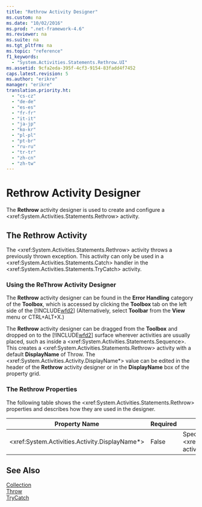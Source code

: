 ```yaml
---
title: "Rethrow Activity Designer"
ms.custom: na
ms.date: "10/02/2016"
ms.prod: ".net-framework-4.6"
ms.reviewer: na
ms.suite: na
ms.tgt_pltfrm: na
ms.topic: "reference"
f1_keywords: 
  - "System.Activities.Statements.Rethrow.UI"
ms.assetid: 9cfa2eda-395f-4cf3-9154-83fadd4f7452
caps.latest.revision: 5
ms.author: "erikre"
manager: "erikre"
translation.priority.ht: 
  - "cs-cz"
  - "de-de"
  - "es-es"
  - "fr-fr"
  - "it-it"
  - "ja-jp"
  - "ko-kr"
  - "pl-pl"
  - "pt-br"
  - "ru-ru"
  - "tr-tr"
  - "zh-cn"
  - "zh-tw"
---
```

# Rethrow Activity Designer
The **Rethrow** activity designer is used to create and configure a \<xref:System.Activities.Statements.Rethrow> activity.  
  
## The Rethrow Activity  
 The \<xref:System.Activities.Statements.Rethrow> activity throws a previously thrown exception. This activity can only be used in a \<xref:System.Activities.Statements.Catch> handler in the \<xref:System.Activities.Statements.TryCatch> activity.  
  
### Using the ReThrow Activity Designer  
 The **Rethrow** activity designer can be found in the **Error Handling** category of the **Toolbox**, which is accessed by clicking the **Toolbox** tab on the left side of the [!INCLUDE[wfd2](../workflowdesigner/includes/wfd2_md.md)] (Alternatively, select **Toolbar** from the **View** menu or CTRL+ALT+X.)  
  
 The **Rethrow** activity designer can be dragged from the **Toolbox** and dropped on to the [!INCLUDE[wfd2](../workflowdesigner/includes/wfd2_md.md)] surface wherever activities are usually placed, such as inside a \<xref:System.Activities.Statements.Sequence>. This creates a \<xref:System.Activities.Statements.Rethrow> activity with a default **DisplayName** of Throw. The \<xref:System.Activities.Activity.DisplayName*> value can be edited in the header of the **Rethrow** activity designer or in the **DisplayName** box of the property grid.  
  
### The Rethrow Properties  
 The following table shows the \<xref:System.Activities.Statements.Rethrow> properties and describes how they are used in the designer.  
  
|Property Name|Required|Usage|  
|-------------------|--------------|-----------|  
|\<xref:System.Activities.Activity.DisplayName*>|False|Specifies the optional friendly name of the \<xref:System.Activities.Statements.ReThrow> activity. The default is Rethrow.|  
  
## See Also  
 [Collection](../workflowdesigner/collection-activity-designers.md)   
 [Throw](../workflowdesigner/throw-activity-designer.md)   
 [TryCatch](../workflowdesigner/trycatch-activity-designer.md)
